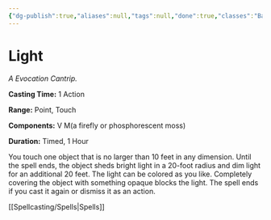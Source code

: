 ```yaml
---
{"dg-publish":true,"aliases":null,"tags":null,"done":true,"classes":"Bard, Cleric, Sorcerer, Wizard, Artificer,","spellLevel":0,"school":"Evocation","source":"PHB","permalink":"/spells/light/","dgHomeLink":false,"dgPassFrontmatter":true}
---
```


# Light
*A Evocation Cantrip.*

**Casting Time:** 1 Action

**Range:** Point, Touch

**Components:** V M(a firefly or phosphorescent moss)

**Duration:** Timed, 1 Hour

You touch one object that is no larger than 10 feet in any dimension. Until the spell ends, the object sheds bright light in a 20-foot radius and dim light for an additional 20 feet. The light can be colored as you like. Completely covering the object with something opaque blocks the light. The spell ends if you cast it again or dismiss it as an action.

[[Spellcasting/Spells|Spells]]